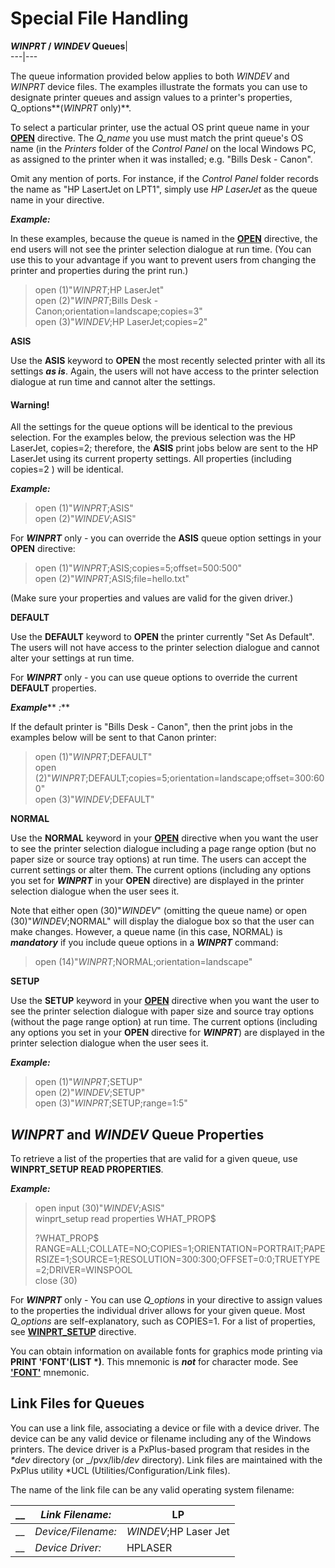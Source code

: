 # Special File Handling

***WINPRT* / *WINDEV* Queues**|   
---|---  
  
The queue information provided below applies to both *WINDEV* and *WINPRT* device files. The examples illustrate the formats you can use to designate printer queues and assign values to a printer's properties, Q_options**(*WINPRT* only)**.

To select a particular printer, use the actual OS print queue name in your **[OPEN](../directives/open.md)** directive. The _Q_name_ you use must match the print queue's OS name (in the _Printers_ folder of the _Control Panel_ on the local Windows PC, as assigned to the printer when it was installed; e.g. "Bills Desk - Canon". 

Omit any mention of ports. For instance, if the _Control Panel_ folder records the name as "HP LasertJet on LPT1", simply use  _HP LaserJet_ as the queue name in your directive.

**_Example:_**

In these examples, because the queue is named in the [**OPEN**](../directives/open.md) directive, the end users will not see the printer selection dialogue at run time. (You can use this to your advantage if you want to prevent users from changing the printer and properties during the print run.)

> open (1)"*WINPRT*;HP LaserJet"  
>  open (2)"*WINPRT*;Bills Desk - Canon;orientation=landscape;copies=3"  
>  open (3)"*WINDEV*;HP LaserJet;copies=2"

**ASIS**

Use the **ASIS** keyword to **OPEN** the most recently selected printer with all its settings **_as is_**. Again, the users will not have access to the printer selection dialogue at run time and cannot alter the settings.

#### **Warning!**  
All the settings for the queue options will be identical to the previous selection. For the examples below, the previous selection was the HP LaserJet, copies=2; therefore, the **ASIS** print jobs below are sent to the HP LaserJet using its current property settings. All properties (including copies=2 ) will be identical.

**_Example:_**

> open (1)"*WINPRT*;ASIS"  
>  open (2)"*WINDEV*;ASIS"

For ***WINPRT*** only - you can override the **ASIS** queue option settings in your **OPEN** directive:

> open (1)"*WINPRT*;ASIS;copies=5;offset=500:500"  
>  open (2)"*WINPRT*;ASIS;file=hello.txt"

(Make sure your properties and values are valid for the given driver.)

**DEFAULT**

Use the **DEFAULT** keyword to **OPEN** the printer currently "Set As Default". The users will not have access to the printer selection dialogue and cannot alter your settings at run time.

For ***WINPRT*** only - you can use queue options to override the current **DEFAULT** properties.

**_Example_**** _:_**

If the default printer is "Bills Desk - Canon", then the print jobs in the examples below will be sent to that Canon printer:

> open (1)"*WINPRT*;DEFAULT"  
>  open (2)"*WINPRT*;DEFAULT;copies=5;orientation=landscape;offset=300:600"  
>  open (3)"*WINDEV*;DEFAULT"

**NORMAL**

Use the **NORMAL** keyword in your **[OPEN](../directives/open.md)** directive when you want the user to see the printer selection dialogue including a page range option (but no paper size or source tray options) at run time. The users can accept the current settings or alter them. The current options (including any options you set for ***WINPRT*** in your **OPEN** directive) are displayed in the printer selection dialogue when the user sees it.

Note that either open (30)"*WINDEV*" (omitting the queue name) or open (30)"*WINDEV*;NORMAL" will display the dialogue box so that the user can make changes. However, a queue name (in this case, NORMAL) is **_mandatory_** if you include queue options in a ***WINPRT*** command:

> open (14)"*WINPRT*;NORMAL;orientation=landscape"

**SETUP**

Use the **SETUP** keyword in your **[OPEN](../directives/open.md)** directive when you want the user to see the printer selection dialogue with paper size and source tray options (without the page range option) at run time. The current options (including any options you set in your **OPEN** directive for ***WINPRT***) are displayed in the printer selection dialogue when the user sees it.

**_Example:_**

> open (1)"*WINPRT*;SETUP"  
>  open (2)"*WINDEV*;SETUP"  
>  open (3)"*WINPRT*;SETUP;range=1:5"

##  *WINPRT* and *WINDEV* Queue Properties

To retrieve a list of the properties that are valid for a given queue, use **WINPRT_SETUP READ PROPERTIES**.

**_Example:_**

> open input (30)"*WINDEV*;ASIS"  
> winprt_setup read properties WHAT_PROP$  
>   
>  ?WHAT_PROP$  
>  RANGE=ALL;COLLATE=NO;COPIES=1;ORIENTATION=PORTRAIT;PAPERSIZE=1;SOURCE=1;RESOLUTION=300:300;OFFSET=0:0;TRUETYPE=2;DRIVER=WINSPOOL  
>  close (30)

For ***WINPRT*** only - You can use _Q_options_ in your directive to assign values to the properties the individual driver allows for your given queue. Most _Q_options_ are self-explanatory, such as COPIES=1. For a list of properties, see **[WINPRT_SETUP](../directives/winprt_setup.md)** directive.

You can obtain information on available fonts for graphics mode printing via **PRINT 'FONT'(LIST *)**. This mnemonic is **_not_** for character mode. See **['FONT'](../mnemonics/font.md)** mnemonic.

##  Link Files for Queues

You can use a link file, associating a device or file with a device driver. The device can be any valid device or filename including any of the Windows printers. The device driver is a PxPlus-based program that resides in the _*dev_ directory (or _/pvx/lib/_dev_ directory). Link files are maintained with the PxPlus utility *UCL (Utilities/Configuration/Link files).

The name of the link file can be any valid operating system filename:

__ |  _Link Filename:_ |  LP  
---|---|---  
__ |  _Device/Filename:_ |  *WINDEV*;HP Laser Jet  
__ |  _Device Driver:_ |  HPLASER
